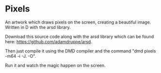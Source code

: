 # Pixels
An artwork which draws pixels on the screen, creating a beautiful image. Written in D with the arsd library.

Download this source code along with the arsd library which can be found here: https://github.com/adamdruppe/arsd.

Then just compile it using the DMD compiler and the command "dmd pixels -m64 -i -J. -O".

Run it and watch the magic happen on the screen.
